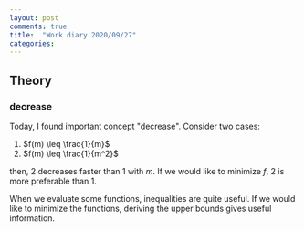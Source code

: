 ```yaml
---
layout: post
comments: true
title:  "Work diary 2020/09/27"
categories: 
---
```


## Theory
### decrease

Today, I found important concept "decrease".
Consider two cases:

1. $f(m) \leq \frac{1}{m}$
2. $f(m) \leq \frac{1}{m^2}$

then, 2 decreases faster than 1 with $m$.
If we would like to minimize $f$, 2 is more preferable than 1.

When we evaluate some functions, inequalities are quite useful.
If we would like to minimize the functions, deriving the upper bounds gives useful information.
